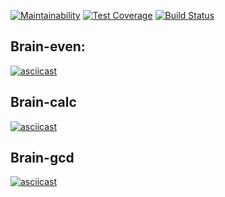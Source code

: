 [![Maintainability](https://api.codeclimate.com/v1/badges/a99a88d28ad37a79dbf6/maintainability)](https://codeclimate.com/github/codeclimate/codeclimate/maintainability)
[![Test Coverage](https://api.codeclimate.com/v1/badges/a99a88d28ad37a79dbf6/test_coverage)](https://codeclimate.com/github/codeclimate/codeclimate/test_coverage)
[![Build Status](https://travis-ci.com/svpetrakov/python-project-lvl1.svg?branch=master)](https://travis-ci.com/svpetrakov/python-project-lvl1)


## Brain-even:


[![asciicast](https://asciinema.org/a/BTs5W7ED4PjBso53t2bymgHTq.svg)](https://asciinema.org/a/BTs5W7ED4PjBso53t2bymgHTq)


## Brain-calc


[![asciicast](https://asciinema.org/a/LS76NlHQp773GGX5mIwTi7JEN.svg)](https://asciinema.org/a/LS76NlHQp773GGX5mIwTi7JEN)


## Brain-gcd


[![asciicast](https://asciinema.org/a/7EbTSSP7B8Q4aiP8ouak9G9nu.svg)](https://asciinema.org/a/7EbTSSP7B8Q4aiP8ouak9G9nu)